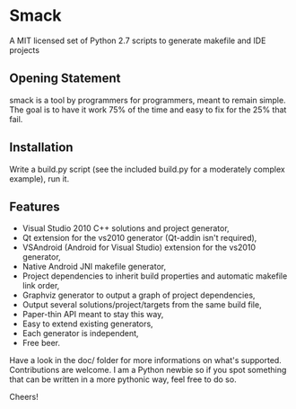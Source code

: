 Smack
=====

A MIT licensed set of Python 2.7 scripts to generate makefile and IDE projects

Opening Statement
-----------------

smack is a tool by programmers for programmers, meant to remain simple.
The goal is to have it work 75% of the time and easy to fix for the 25% that fail.

Installation
------------

Write a build.py script (see the included build.py for a moderately complex example), run it.

Features
--------

* Visual Studio 2010 C++ solutions and project generator,
* Qt extension for the vs2010 generator (Qt-addin isn't required),
* VSAndroid (Android for Visual Studio) extension for the vs2010 generator,
* Native Android JNI makefile generator,
* Project dependencies to inherit build properties and automatic makefile link order,
* Graphviz generator to output a graph of project dependencies,
* Output several solutions/project/targets from the same build file,
* Paper-thin API meant to stay this way,
* Easy to extend existing generators,
* Each generator is independent,
* Free beer.

Have a look in the doc/ folder for more informations on what's supported. Contributions are welcome.
I am a Python newbie so if you spot something that can be written in a more pythonic way, feel free to do so.

Cheers!
